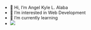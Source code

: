 - 👋 Hi, I’m Angel Kyle L. Alaba
- 👀 I’m interested in Web Development
- 🌱 I’m currently learning
- <img src="{https://img.shields.io/badge/C%2B%2B-00599C?style=for-the-badge&logo=c%2B%2B&logoColor=white}" />

<!---
AngelAlaba13/AngelAlaba13 is a ✨ special ✨ repository because its `README.md` (this file) appears on your GitHub profile.
You can click the Preview link to take a look at your changes.
--->
